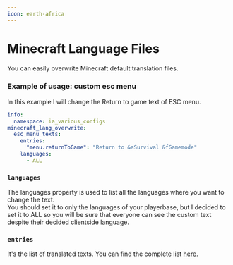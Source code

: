 ```yaml
---
icon: earth-africa
---
```


# Minecraft Language Files

You can easily overwrite Minecraft default translation files.

### Example of usage: custom esc menu

In this example I will change the Return to game text of ESC menu.

```yaml
info:
  namespace: ia_various_configs
minecraft_lang_overwrite:
  esc_menu_texts:
    entries:
      "menu.returnToGame": "Return to &aSurvival &fGamemode"
    languages:
      - ALL
```

### `languages`

The languages property is used to list all the languages where you want to change the text.\
You should set it to only the languages of your playerbase, but I decided to set it to ALL so you will be sure that everyone can see the custom text despite their decided clientside language.

### `entries`

It's the list of translated texts. You can find the complete list [here](https://github.com/InventivetalentDev/minecraft-assets/blob/1.21.4/assets/minecraft/lang/en_us.json).

